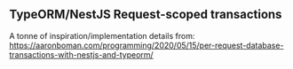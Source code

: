 ## TypeORM/NestJS Request-scoped transactions

A tonne of inspiration/implementation details from:
https://aaronboman.com/programming/2020/05/15/per-request-database-transactions-with-nestjs-and-typeorm/
